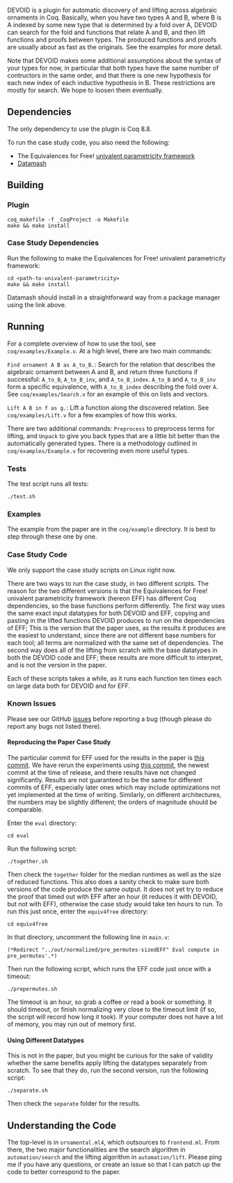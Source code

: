 DEVOID is a plugin for automatic discovery of and lifting across 
algebraic ornaments in Coq. Basically, when you have two types
A and B, where B is A indexed by some new type that is determined
by a fold over A, DEVOID can search for the fold and functions
that relate A and B, and then lift functions and proofs between types.
The produced functions and proofs are usually about as fast as the originals.
See the examples for more detail. 

Note that DEVOID makes some additional assumptions about the syntax of your types for now,
in particular that both types have the same number of contructors in the same order,
and that there is one new hypothesis for each new index of each inductive hypothesis in B. 
These restrictions are mostly for search. We hope to loosen them eventually.

## Dependencies

The only dependency to use the plugin is Coq 8.8.

To run the case study code, you also need the following:
* The Equivalences for Free! [univalent parametricity framework](https://github.com/CoqHott/univalent_parametricity)
* [Datamash](https://www.gnu.org/software/datamash/)

## Building

### Plugin

```
coq_makefile -f _CoqProject -o Makefile
make && make install
```

### Case Study Dependencies

Run the following to make the Equivalences for Free! univalent parametricity framework:

```
cd <path-to-univalent-parametricity>
make && make install
```

Datamash should install in a straightforward way from a package manager using the link above.

## Running

For a complete overview of how to use the tool, see `coq/examples/Example.v`. At a high level,
there are two main commands:

`Find ornament A B as A_to_B.`: Search for the relation that describes the algebraic ornament
between A and B, and return three functions if successful: `A_to_B`, `A_to_B_inv`, and `A_to_B_index`.
`A_to_B` and `A_to_B_inv` form a specific equivalence, with `A_to_B_index` describing the fold over `A`.
See `coq/examples/Search.v` for an example of this on lists and vectors.

`Lift A B in f as g.`: Lift a function along the discovered relation. See `coq/examples/Lift.v` for a few examples
of how this works.

There are two additional commands: `Preprocess` to preprocess terms for lifting,
and `Unpack` to give you back types that are a little bit better than the automatically
generated types. There is a methodology outlined in `coq/examples/Example.v` for recovering
even more useful types.

### Tests

The test script runs all tests:

```
./test.sh
```

### Examples

The example from the paper are in the `coq/example` directory. It is best to step through these one by one.

### Case Study Code

We only support the case study scripts on Linux right now.

There are two ways to run the case study, in two different scripts.
The reason for the two different versions is that the Equivalences for Free! univalent parametricity framework (hereon EFF) has different
Coq dependencies, so the base functions perform differently. 
The first way uses the same exact input datatypes for both DEVOID and EFF,
copying and pasting in the lifted functions DEVOID produces to run on the dependencies of EFF;
This is the version that the paper uses, as the results it produces are the easiest to understand,
since there are not different base numbers for each tool; all terms are normalized with the same
set of dependencies.
The second way does all of the lifting from scratch with
the base datatypes in both the DEVOID code and EFF;
these results are more difficult to interpret, and is not the version in the paper.

Each of these scripts takes a while, as it runs each function ten times each
on large data both for DEVOID and for EFF.

### Known Issues

Please see our GitHub [issues](https://github.com/uwplse/ornamental-search/issues) before reporting a bug
(though please do report any bugs not listed there).

#### Reproducing the Paper Case Study

The particular commit for EFF used for the results in the paper is [this commit](https://github.com/CoqHott/univalent_parametricity/tree/02383400c2711a1de1581e62e0a463759211d4df). We have rerun the experiments using 
[this commit](https://github.com/CoqHott/univalent_parametricity/tree/993ec06760953331c588b47ba4ad423f7d2c0c46), 
the newest commit at the time of release, and there results have not changed significantly. Results are not guaranteed to
be the same for different commits of EFF, especially later ones which may include optimizations not yet implemented
at the time of writing. Similarly, on different architectures, the numbers may be slightly different; the orders of 
magnitude should be comparable.

Enter the `eval` directory:

``
cd eval
``

Run the following script:

```
./together.sh
```

Then check the `together` folder for the median runtimes as well as the size of reduced functions.
This also does a sanity check to make sure both versions of the code produce the same output.
It does not yet try to reduce the proof that timed out with EFF after an hour (it reduces it with DEVOID, but not with EFF),
otherwise the case study would take ten hours to run. To run this just once, enter the `equiv4free` directory:

``
cd equiv4free
``

In that directory, uncomment the following line in `main.v`:

```
(*Redirect "../out/normalized/pre_permutes-sizedEFF" Eval compute in pre_permutes'.*)
```

Then run the following script, which runs the EFF code just once with a timeout:

```
./prepermutes.sh
```

The timeout is an hour, so grab a coffee or read a book or something. It should timeout,
or finish normalizing very close to the timeout limit (if so, the script will record how long it took).
If your computer does not have a lot of memory, you may run out of memory first.

#### Using Different Datatypes

This is not in the paper, but you might be curious for the sake of validity whether the same benefits apply
lifting the datatypes separately from scratch. To see that they do, run the second version, run the following script:

```
./separate.sh
```

Then check the `separate` folder for the results.

## Understanding the Code

The top-level is in `ornamental.ml4`, which outsources to `frontend.ml`. From there, the two major functionalities
are the search algorithm in `automation/search` and the lifting algorithm in `automation/lift`. Please ping me if you have any questions, 
or create an issue so that I can patch up the code to better correspond to the paper.





